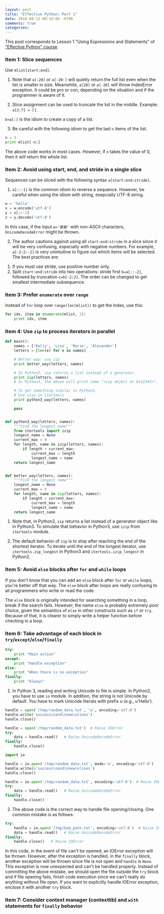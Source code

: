 ```yaml
---
layout: post
title: "Effective Python: Part 1"
date: 2018-08-12 00:19:06 -0700
comments: true
categories: 
---
```


This post corresponds to Lesson 1 "Using Expressions and Statements" of ["Effective Python" course](https://www.safaribooksonline.com/videos/effective-python/9780134175249).

<!--more-->

### Item 1: Slice sequences

Use `mlist[start:end]`.

1) Note that `a[:20]` or `a[-20:]` will quietly return the full list even when the list is smaller in size.
Meanwhile, `a[20]` or `a[-20]` will throw IndexError exception.
It could be pro or con, depending on the situation and if the programmer is aware of it.

2) Slice assignment can be used to truncate the list in the middle. Example: `a[2:7] = []`.

`b=a[:]` is the idiom to create a copy of a list.

3) Be careful with the following idiom to get the last `n` items of the list.

``` python WRONG: For input n, return the last n items from list
n = 3
print mlist[-n:]
```

The above code works in most cases. However, if `n` takes the value of 0, then it will return the whole list.

### Item 2: Avoid using start, end, and stride in a single slice

Sequences can be sliced with the following syntax `a[start:end:stride]`.

1) `a[::-1]` is the common idiom to reverse a sequence. However, be careful when using the idiom with string, esepcially UTF-8 string.

``` python WRONG: Reverse UTF-8 string
w = 'hello'
x = w.encode('utf-8')
y = x[::-1]
z = y.decode('utf-8')
```

In this case, if the input `w='谢谢'` with non-ASCII characters, `UnicodeDecodeError` might be thrown.

2) The author cautions against using all `start:end:stride` in a slice since it will be very confusing, especially with negative numbers.
For example, `a[-2:2:-2]` is very unintuitive to figure out which items will be selected.
The best practices are:

1. If you must use stride, use positive number only.
1. Split `start:end:stride` into two operations: stride first `b=a[::-2]`, followed by truncation `c=b[-2:2]`. The order can be changed to get smallest intermediate subsequence.

### Item 3: Prefer `enumerate` over `range`

Instead of `for` loop over `range(len(mlist))` to get the index, use this:

```python enumerate example
for idx, item in enumerate(mlist, 1):
    print idx, item
```

### Item 4: Use `zip` to process iterators in parallel

``` python Example of zip
def main():
    names = ['Kelly', 'Lise', 'Marie', 'Alexander']
    letters = [len(e) for e in names]

    # Better way: use zip
    print better_way(letters, names)

    # In Python2, zip returns a list instead of a generator.
    print zip(letters, names)
    # In Python3, the above will print some "<zip object at 0x12345>".

    # To get something similar to Python3,
    # Use izip in itertools
    print python3_way(letters, names)

    pass


def python3_way(letters, names):
    """Find the longest name"""
    from itertools import izip
    longest_name = None
    current_max = 0
    for length, name in izip(letters, names):
        if length > current_max:
            current_max = length
            longest_name = name
    return longest_name


def better_way(letters, names):
    """Find the longest name"""
    longest_name = None
    current_max = 0
    for length, name in zip(letters, names):
        if length > current_max:
            current_max = length
            longest_name = name
    return longest_name
```

1) Note that, in Python2, `zip` returns a list instead of a generator object like in Python3.
To simulate that behavior in Python3, use `izip` from `itertools` module.

2) The default behavior of `zip` is to stop after reaching the end of the shortest iterator.
To iterate until the end of the longest iterator, use `itertools.zip_longest` in Python3 and `itertools.izip_longest` in Python2.

### Item 5: Avoid `else` blocks after `for` and `while` loops

If you don't know that you can add an `else` block after `for` or `while` loops, you're better off that way.
The `else` block after loops are really confusing to all programmers who write or read the code.

The `else` block is originally intended for searching something in a loop, break if the search fails.
However, the name `else` is probably extremely poor choice, given the semantics of `else` in other constructs such as `if` or `try`. 
Because of that, it is clearer to simply write a helper function before checking in a loop.

### Item 6: Take advantage of each block in `try`/`except`/`else`/`finally`

``` python Function of each block
try:
    print "Main action"
except:
    print "Handle exception"
else:
    print "When there is no exception"
finally:
    print "Always"
```

1) In Python 3, reading and writing Unicode to file is simple.
In Python2, you have to use `io` module.
In addition, the string is not Unicode by default. 
You have to mark Unicode literals with prefix u (e.g., u’Hello’).

``` python Unicode read/write in Python3
handle = open('/tmp/random_data.txt', 'w', encoding='utf-8')
handle.write('success\nand\nnew\nlines')
handle.close()

handle = open('/tmp/random_data.txt')  # Raise IOError
try:
    data = handle.read()   # Raise UnicodeDecodeError
finally:
    handle.close()
```

``` python Unicode read/write in Python2
import io

handle = io.open('/tmp/random_data.txt', mode='w', encoding='utf-8')
handle.write(u'success\nand\nnew\nlines')
handle.close()

handle = io.open('/tmp/random_data.txt', encoding='utf-8')  # Raise IOError
try:
    data = handle.read()   # Raise UnicodeDecodeError
finally:
    handle.close()
```

2) The above code is the correct way to handle file opening/closing.
One common mistake is as follows:

``` python WRONG: Common mistake in file handling
try:
    handle = io.open('/tmp/bad_path.txt', encoding='utf-8')  # Raise IOError
    data = handle.read()   # Raise UnicodeDecodeError
finally:
    handle.close()   # Raise IOError
```

In this code, in the event of file can't be opened, an IOError exception will be thrown. 
However, after the exception is handled, in the `finally` block, another exception will be thrown since file is not open and `handle` is `None`.
This exception is now unexpected and can't be handled properly.
Instead of committing the above mistake, we should open the file outside the `try` block and if file opening fails, finish code execution since we can't really do anything without file open.
If you want to explicitly handle IOError exception, enclose it with another `try` block.

### Item 7: Consider context manager (contextlib) and `with` statements for `finally` behavior

